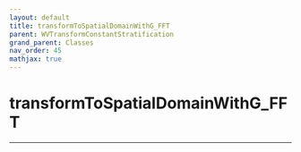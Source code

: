```yaml
---
layout: default
title: transformToSpatialDomainWithG_FFT
parent: WVTransformConstantStratification
grand_parent: Classes
nav_order: 45
mathjax: true
---
```


#  transformToSpatialDomainWithG_FFT




---

